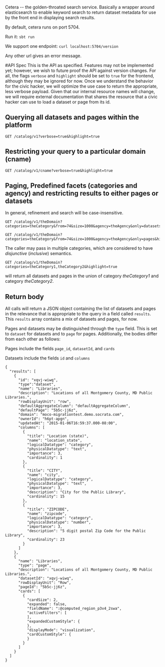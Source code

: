 Cetera -- the golden-throated search service.
Basically a wrapper around elasticsearch to enable keyword search to return dataset metadata for use by the front end in displaying search results.

By default, cetera runs on port 5704.

Run it: `sbt run`

We support one endpoint: `curl localhost:5704/version`

Any other url gives an error message.

#API Spec
This is the API as specified. Features may not be implemented yet; however, we wish to future proof the API against version changes.
For all, the flags `verbose` and `highlight` should be set to `true` for the frontend, although they may be ignored for now.
Once we understand the behavior for the civic hacker, we will optimize the use case to return the appropriate, less verbose payload.
Given that our internal resource names will change, we will require external documentation that shares the resource that a civic hacker can use to load a dataset or page from its id.

## Querying all datasets and pages within the platform

```
GET /catalog/v1?verbose=true&highlight=true
```


## Restricting your query to a particular domain (cname)

```
GET /catalog/v1/cname?verbose=true&highlight=true
```


## Paging, Predefined facets (categories and agency) and restricting results to either pages or datasets
In general, refinement and search will be case-insensitive.

```
GET /catalog/v1/theDomain?categories=theCategory&from=74&size=1000&agency=theAgency&only=datasets&highlight=true
```
```
GET /catalog/v1/theDomain?categories=theCategory&from=74&size=1000&agency=theAgency&only=pages&highlight=true
```
The caller may pass in multiple categories, which are considered to have *disjunctive* (*inclusive*) semantics.
```
GET /catalog/v1/theDomain?categories=theCategory1,theCategory2&highlight=true
```
will return all datasets and pages in the union of category *theCategory1* and category *theCategory2*.


## Return body
All calls will return a JSON object containing the list of datasets and pages in the relevance that is appropriate to the query in a field called ```results```. This ```results``` array contains a mix of datasets and pages, for now.

Pages and datasets may be distinguished through the ```type``` field. This is set to ```dataset``` for datasets and to ```page``` for pages. Additionally, the bodies differ from each other as follows:

Pages include the fields ```page_id```, ```datasetId```, and ```cards```

Datasets include the fields ```id``` and ```columns```

```
{
  "results": [
    {
      "id": "xqvj-wiwq",
      "type":"dataset",
      "name": "Libraries",
      "description": "Locations of all Montgomery County, MD Public Libraries.",
      "rowDisplayUnit": "row",
      "defaultAggregateColumn": "defaultAggregateColumn",
      "defaultPage": "5b5c-jj6z",
      "domain": "moco-migrationtest.demo.socrata.com",
      "ownerId": "h6pt-apgn",
      "updatedAt": "2015-01-06T16:59:37.000-08:00",
      "columns": [
        {
          "title": "Location (state)",
          "name": "location_state",
          "logicalDatatype": "category",
          "physicalDatatype": "text",
          "importance": 3,
          "cardinality": 1
        },
        {
          "title": "CITY",
          "name": "city",
          "logicalDatatype": "category",
          "physicalDatatype": "text",
          "importance": 3,
          "description": "City for the Public Library",
          "cardinality": 15
        },
        {
          "title": "ZIPCODE",
          "name": "zipcode",
          "logicalDatatype": "category",
          "physicalDatatype": "number",
          "importance": 3,
          "description": "5 digit postal Zip Code for the Public Library",
          "cardinality": 23
        }
      ]
    },
    {
      "name": "Libraries",
      "type": "page",
      "description": "Locations of all Montgomery County, MD Public Libraries.",
      "datasetId": "xqvj-wiwq",
      "rowDisplayUnit": "Row",
      "pageId": "5b5c-jj6z",
      "cards": [
        {
          "cardSize": 2,
          "expanded": false,
          "fieldName": ":@computed_region_p3v4_2swa",
          "activeFilters": [
          ],
          "expandedCustomStyle": {
          },
          "displayMode": "visualization",
          "cardCustomStyle": {
          }
        }
      ]
    }
  ]
}
```
